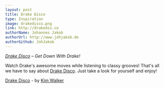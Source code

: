 ```yaml
---
layout: post
title: Drake Disco
type: Inspiration
image: drakedisco.png
link: http://drakedis.co
authorName: Johannes Jakob
authorUrl: http://www.johjakob.de
authorGithub: JohJakob
---
```


_[Drake Disco](http://drakedis.co) – Get Down With Drake!_

Watch Drake's awesome moves while listening to classy grooves! That's all we have to say about [Drake Disco](http://drakedis.co). Just take a look for yourself and enjoy!

[Drake Disco](http://drakedis.co) - by [Kim Walker](http://walker.kim)
